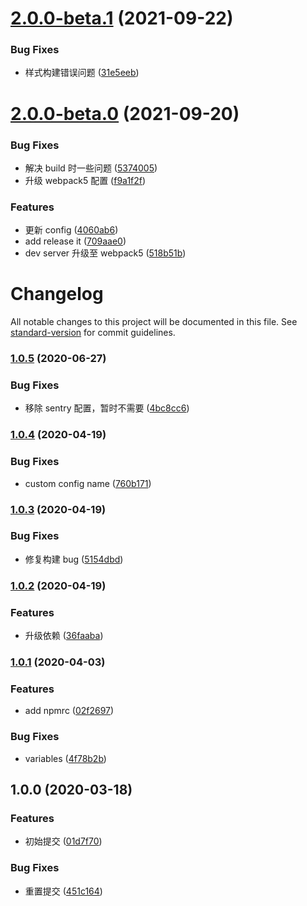 # [2.0.0-beta.1](https://github.com/lark-org/lark-cli-service/compare/v2.0.0-beta.0...v2.0.0-beta.1) (2021-09-22)

### Bug Fixes

- 样式构建错误问题 ([31e5eeb](https://github.com/lark-org/lark-cli-service/commit/31e5eeb75ed5229ed03e457c62eb80e02a0f79b5))

# [2.0.0-beta.0](https://github.com/lark-org/lark-cli-service/compare/v1.0.5...v2.0.0-beta.0) (2021-09-20)

### Bug Fixes

- 解决 build 时一些问题 ([5374005](https://github.com/lark-org/lark-cli-service/commit/53740052322df5f292c97fb6f0fb379c8bf60e20))
- 升级 webpack5 配置 ([f9a1f2f](https://github.com/lark-org/lark-cli-service/commit/f9a1f2f618a20417902b548e63eca999d1f5327f))

### Features

- 更新 config ([4060ab6](https://github.com/lark-org/lark-cli-service/commit/4060ab68302c23298daf49d67e13593beaf56f13))
- add release it ([709aae0](https://github.com/lark-org/lark-cli-service/commit/709aae0e1a322a1a54378781d9a9ff85d7839fc1))
- dev server 升级至 webpack5 ([518b51b](https://github.com/lark-org/lark-cli-service/commit/518b51b1a145905d3c2405aaafb4c75d85c8373e))

# Changelog

All notable changes to this project will be documented in this file. See [standard-version](https://github.com/conventional-changelog/standard-version) for commit guidelines.

### [1.0.5](https://github.com/virgoone/lark-cli-service/compare/v1.0.4...v1.0.5) (2020-06-27)

### Bug Fixes

- 移除 sentry 配置，暂时不需要 ([4bc8cc6](https://github.com/virgoone/lark-cli-service/commit/4bc8cc65c817f357b74faa8e242ae14f13ce2848))

### [1.0.4](https://github.com/virgoone/lark-cli-service/compare/v1.0.3...v1.0.4) (2020-04-19)

### Bug Fixes

- custom config name ([760b171](https://github.com/virgoone/lark-cli-service/commit/760b171daefe719c66b796a8f96f2de086b9aca1))

### [1.0.3](https://github.com/virgoone/lark-cli-service/compare/v1.0.2...v1.0.3) (2020-04-19)

### Bug Fixes

- 修复构建 bug ([5154dbd](https://github.com/virgoone/lark-cli-service/commit/5154dbd35e55d4de5a17ac75b790b3134f0baef6))

### [1.0.2](https://github.com/virgoone/lark-cli-service/compare/v1.0.1...v1.0.2) (2020-04-19)

### Features

- 升级依赖 ([36faaba](https://github.com/virgoone/lark-cli-service/commit/36faabac7e8bf4ada2a846522c2f26e7fc31a030))

### [1.0.1](https://github.com/virgoone/lark-cli-service/compare/v1.0.0...v1.0.1) (2020-04-03)

### Features

- add npmrc ([02f2697](https://github.com/virgoone/lark-cli-service/commit/02f2697a1f5ff92098631d446984c8daa2cbd5af))

### Bug Fixes

- variables ([4f78b2b](https://github.com/virgoone/lark-cli-service/commit/4f78b2b122273ad3a81ded3ea62ace33ccf9d999))

## 1.0.0 (2020-03-18)

### Features

- 初始提交 ([01d7f70](https://github.com/virgoone/lark-cli-service/commit/01d7f70932ac5a9ab1b7309c75e0fcc24b52a2f7))

### Bug Fixes

- 重置提交 ([451c164](https://github.com/virgoone/lark-cli-service/commit/451c1644431d684f5e712bfe74e5b6c1eaef17af))
